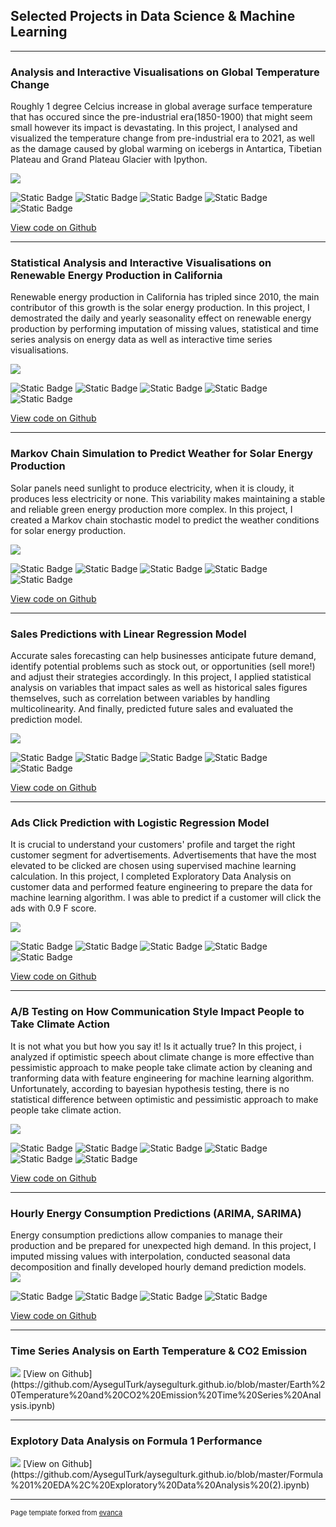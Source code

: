 ## Selected Projects in Data Science & Machine Learning 

---

### Analysis and Interactive Visualisations on Global Temperature Change

Roughly 1 degree Celcius increase in global average surface temperature that has occured since the pre-industrial era(1850-1900) that might seem small however its impact is devastating. In this project, I analysed and visualized the temperature change from pre-industrial era to 2021, as well as the damage caused by global warming on icebergs in Antartica, Tibetian Plateau and Grand Plateau Glacier with Ipython.

<img src="images/Global Temperature Change.PNG?raw=true"/>

 ![Static Badge](https://img.shields.io/badge/Python-Blue?style=plastic&logo=Python&logoColor=Blue&labelColor=Blue&color=grey) ![Static Badge](https://img.shields.io/badge/Jupyter%20Notebook-%20white?style=plastic&logo=Jupyter&logoColor=light%20grey&labelColor=Blue&color=grey) ![Static Badge](https://img.shields.io/badge/IPython-%20white?style=plastic&logo=Python&logoColor=light%20grey&labelColor=Blue&color=grey) ![Static Badge](https://img.shields.io/badge/Climate%20Change%20-%20Blue?style=plastic&labelColor=Blue&color=grey) ![Static Badge](https://img.shields.io/badge/Climate%20Change%20-white?style=plastic&color=grey)

[View code on Github](https://github.com/AysegulTurk/aysegulturk.github.io/blob/master/Global%20Temperature%20Change%20Interactive%20Visuals.ipynb)

---
### Statistical Analysis and Interactive Visualisations on Renewable Energy Production in California

Renewable energy production in California has tripled since 2010, the main contributor of this growth is the solar energy production. In this project, I demostrated the daily and yearly seasonality effect on renewable energy production by performing imputation of missing values, statistical and time series analysis on energy data as well as interactive time series visualisations.

<img src="images/California Renewable Energy Production.PNG?raw=true"/>

 ![Static Badge](https://img.shields.io/badge/Python-Blue?style=plastic&logo=Python&logoColor=Blue&labelColor=Blue&color=grey) ![Static Badge](https://img.shields.io/badge/Jupyter%20Notebook-%20white?style=plastic&logo=Jupyter&logoColor=light%20grey&labelColor=Blue&color=grey) ![Static Badge](https://img.shields.io/badge/Energy%20Time%20Series%20Analysis%20-%20white?style=plastic&logo=Time%20Series&logoColor=light%20grey&labelColor=Blue&color=grey) ![Static Badge](https://img.shields.io/badge/Ipwidgets%20-%20white?style=plastic&logo=Python&logoColor=light%20grey&labelColor=Blue&color=grey) ![Static Badge](https://img.shields.io/badge/Climate%20Change%20-white?style=plastic&color=grey)

[View code on Github](https://github.com/AysegulTurk/aysegulturk.github.io/blob/master/California%20Renewable%20Energy%20Production.ipynb)

---
### Markov Chain Simulation to Predict Weather for Solar Energy Production

Solar panels need sunlight to produce electricity, when it is cloudy, it produces less electricity or none. This variability makes maintaining a stable and reliable green energy production more complex. In this project, I created a  Markov chain stochastic model to predict the weather conditions for solar energy production.

<img src="images/markov chain.png?raw=true"/>

 ![Static Badge](https://img.shields.io/badge/Python-Blue?style=plastic&logo=Python&logoColor=Blue&labelColor=Blue&color=grey) ![Static Badge](https://img.shields.io/badge/Jupyter%20Notebook-%20white?style=plastic&logo=Jupyter&logoColor=light%20grey&labelColor=Blue&color=grey) ![Static Badge](https://img.shields.io/badge/Stochastic%20Modelling%20-%20white?style=plastic&logoColor=light%20grey&labelColor=Blue&color=grey)
![Static Badge](https://img.shields.io/badge/Weather%20Prediction%20-%20white?style=plastic&logoColor=light%20grey&labelColor=Blue&color=grey) ![Static Badge](https://img.shields.io/badge/Climate%20Change%20-white?style=plastic&color=grey)

[View code on Github](https://github.com/AysegulTurk/aysegulturk.github.io/blob/master/Markov%20Chain%20Prediction%20Weather%20for%20Solar%20Panels.ipynb)

---
### Sales Predictions with Linear Regression Model

Accurate sales forecasting can help businesses anticipate future demand, identify potential problems such as stock out, or opportunities (sell more!) and adjust their strategies accordingly. In this project, I applied statistical analysis on variables that impact sales as well as historical sales figures themselves, such as correlation between variables by handling multicolinearity. And finally, predicted future sales and evaluated the prediction model.  

<img src="images/linear regression pictures.PNG?raw=true"/>

 ![Static Badge](https://img.shields.io/badge/Python-Blue?style=plastic&logo=Python&logoColor=Blue&labelColor=Blue&color=grey) ![Static Badge](https://img.shields.io/badge/Jupyter%20Notebook-%20white?style=plastic&logo=Jupyter&logoColor=light%20grey&labelColor=Blue&color=grey) ![Static Badge](https://img.shields.io/badge/Sklearn%20%20-white?style=plastic&logo=scikit%20learn&logoColor=blue&color=grey)
 ![Static Badge](https://img.shields.io/badge/Sales%20Forecast%20-white?style=plastic&color=grey)
![Static Badge](https://img.shields.io/badge/Model%20Evaluation%20-white?style=plastic&color=grey)

[View code on Github](https://github.com/AysegulTurk/aysegulturk.github.io/blob/master/Predictions%20with%20Linear%20Regression.ipynb)

---
### Ads Click Prediction with Logistic Regression Model

It is crucial to understand your customers' profile and target the right customer segment for advertisements. Advertisements that have the most elevated to be clicked are chosen using supervised machine learning calculation. In this project, I completed Exploratory Data Analysis on customer data and performed feature engineering to prepare the data for machine learning algorithm. I was able to predict if a customer will click the ads with 0.9 F score. 

<img src="images/logistic regression pics.PNG?raw=true"/>

 ![Static Badge](https://img.shields.io/badge/Python-Blue?style=plastic&logo=Python&logoColor=Blue&labelColor=Blue&color=grey) ![Static Badge](https://img.shields.io/badge/Jupyter%20Notebook-%20white?style=plastic&logo=Jupyter&logoColor=light%20grey&labelColor=Blue&color=grey) ![Static Badge](https://img.shields.io/badge/Sklearn%20%20-white?style=plastic&logo=scikit%20learn&logoColor=blue&color=grey) ![Static Badge](https://img.shields.io/badge/Feature%20Engineering%20-white?style=plastic&color=grey) ![Static Badge](https://img.shields.io/badge/Logistic%20Regression%20-white?style=plastic&color=grey)
 
[View code on Github](https://github.com/AysegulTurk/aysegulturk.github.io/blob/master/Click%20on%20Ads%20Predictions%20with%20Logistic%20Regression.ipynb)

---
### A/B Testing on How Communication Style Impact People to Take Climate Action 

It is not what you but how you say it! Is it actually true? In this project, i analyzed if optimistic speech about climate change is more effective than pessimistic approach to make people take climate action by cleaning and tranforming data with feature engineering for machine learning algorithm. Unfortunately, according to bayesian hypothesis testing, there is no statistical difference between optimistic and pessimistic approach to make people take climate action. 

<img src="images/AB Testing pics.PNG?raw=true"/>

 ![Static Badge](https://img.shields.io/badge/Python-Blue?style=plastic&logo=Python&logoColor=Blue&labelColor=Blue&color=grey) ![Static Badge](https://img.shields.io/badge/Jupyter%20Notebook-%20white?style=plastic&logo=Jupyter&logoColor=light%20grey&labelColor=Blue&color=grey) ![Static Badge](https://img.shields.io/badge/Scipy%20-white?style=plastic&logo=Scipy&logoColor=Green&color=grey)
 ![Static Badge](https://img.shields.io/badge/Statsmodel%20-white?style=plastic&logo=Statsmodel&logoColor=Green&color=grey) ![Static Badge](https://img.shields.io/badge/Hypothesis%20testing%20-white?style=plastic&color=grey)
![Static Badge](https://img.shields.io/badge/Climate%20Change%20-white?style=plastic&color=grey)
 
[View code on Github](https://github.com/AysegulTurk/aysegulturk.github.io/blob/master/Climate%20Change%20Speech%20(1).ipynb)

---
### Hourly Energy Consumption Predictions (ARIMA, SARIMA)
Energy consumption predictions allow companies to manage their production and be prepared for unexpected high demand. In this project, I imputed missing values with interpolation, conducted seasonal data decomposition and finally developed hourly demand prediction models.  
<img src="images/arime pics3.PNG?raw=true"/>

 ![Static Badge](https://img.shields.io/badge/Python-Blue?style=plastic&logo=Python&logoColor=Blue&labelColor=Blue&color=grey) ![Static Badge](https://img.shields.io/badge/Jupyter%20Notebook-%20white?style=plastic&logo=Jupyter&logoColor=light%20grey&labelColor=Blue&color=grey) ![Static Badge](https://img.shields.io/badge/Energy%20Demand%20Predictions%20-white?style=plastic&color=grey) ![Static Badge](https://img.shields.io/badge/Time%20Series%20Analysis%20-white?style=plastic&color=grey)
 
[View code on Github](https://github.com/AysegulTurk/aysegulturk.github.io/blob/master/Hourly%20Energy%20Consumption%20Time%20Series%20Analysis%20and%20Forecasting%20.ipynb)

---
### Time Series Analysis on Earth Temperature & CO2 Emission   
<img src="images/box plots of temp.PNG?raw=true"/>
[View on Github](https://github.com/AysegulTurk/aysegulturk.github.io/blob/master/Earth%20Temperature%20and%20CO2%20Emission%20Time%20Series%20Analysis.ipynb)

---

### Explotory Data Analysis on Formula 1 Performance
<img src="images/F1NEWPIC.PNG?raw=true"/>
[View on Github](https://github.com/AysegulTurk/aysegulturk.github.io/blob/master/Formula%201%20EDA%2C%20Exploratory%20Data%20Analysis%20(2).ipynb)

---
<p style="font-size:11px">Page template forked from <a href="https://github.com/evanca/quick-portfolio">evanca</a></p>
<!-- Remove above link if you don't want to attibute -->

